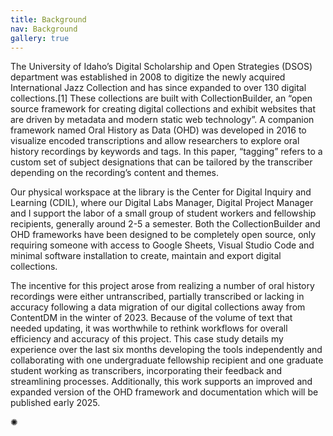 ```yaml
---
title: Background
nav: Background
gallery: true
---
```


The University of Idaho’s Digital Scholarship and Open Strategies (DSOS) department was established in 2008 to digitize the newly acquired International Jazz Collection and has since expanded to over 130 digital collections.[1] These collections are built with CollectionBuilder, an “open source framework for creating digital collections and exhibit websites that are driven by metadata and modern static web technology”. A companion framework named Oral History as Data (OHD) was developed in 2016 to visualize encoded transcriptions and allow researchers to explore oral history recordings by keywords and tags. In this paper, “tagging” refers to a custom set of subject designations that can be tailored by the transcriber depending on the recording’s content and themes. 

Our physical workspace at the library is the Center for Digital Inquiry and Learning (CDIL), where our Digital Labs Manager, Digital Project Manager and I support the labor of a small group of student workers and fellowship recipients, generally around 2-5 a semester. Both the CollectionBuilder and OHD frameworks have been designed to be completely open source, only requiring someone with access to Google Sheets, Visual Studio Code and minimal software installation to create, maintain and export digital collections. 

The incentive for this project arose from realizing a number of oral history recordings were either untranscribed, partially transcribed or lacking in accuracy following a data migration of our digital collections away from ContentDM in the winter of 2023. Because of the volume of text that needed updating, it was worthwhile to rethink workflows for overall efficiency and accuracy of this project. This case study details my experience over the last six months developing the tools independently and collaborating with one undergraduate fellowship recipient and one graduate student working as transcribers, incorporating their feedback and streamlining processes. Additionally, this work supports an improved and expanded version of the OHD framework and documentation which will be published early 2025. 

<div class="symbol-container">
    <p class="symbol">&#10042;</p>
</div>
